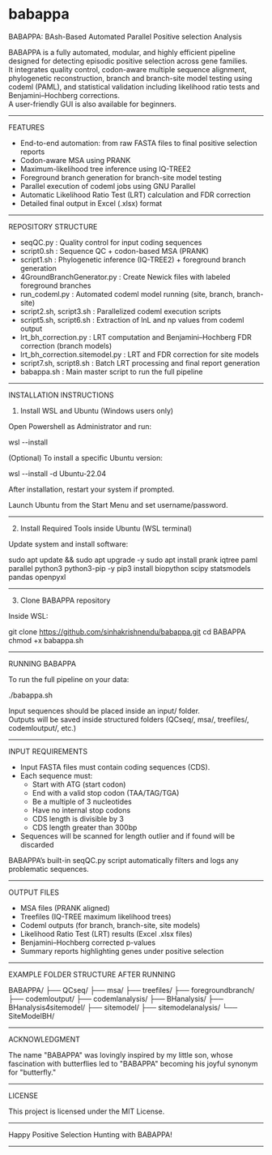 # babappa

BABAPPA: BAsh-Based Automated Parallel Positive selection Analysis

BABAPPA is a fully automated, modular, and highly efficient pipeline designed for detecting episodic positive selection across gene families.  
It integrates quality control, codon-aware multiple sequence alignment, phylogenetic reconstruction, branch and branch-site model testing using codeml (PAML), and statistical validation including likelihood ratio tests and Benjamini–Hochberg corrections.  
A user-friendly GUI is also available for beginners.

----------------------------------------

FEATURES

- End-to-end automation: from raw FASTA files to final positive selection reports
- Codon-aware MSA using PRANK
- Maximum-likelihood tree inference using IQ-TREE2
- Foreground branch generation for branch-site model testing
- Parallel execution of codeml jobs using GNU Parallel
- Automatic Likelihood Ratio Test (LRT) calculation and FDR correction
- Detailed final output in Excel (.xlsx) format

----------------------------------------

REPOSITORY STRUCTURE

- seqQC.py : Quality control for input coding sequences
- script0.sh : Sequence QC + codon-based MSA (PRANK)
- script1.sh : Phylogenetic inference (IQ-TREE2) + foreground branch generation
- 4GroundBranchGenerator.py : Create Newick files with labeled foreground branches
- run_codeml.py : Automated codeml model running (site, branch, branch-site)
- script2.sh, script3.sh : Parallelized codeml execution scripts
- script5.sh, script6.sh : Extraction of lnL and np values from codeml output
- lrt_bh_correction.py : LRT computation and Benjamini–Hochberg FDR correction (branch models)
- lrt_bh_correction.sitemodel.py : LRT and FDR correction for site models
- script7.sh, script8.sh : Batch LRT processing and final report generation
- babappa.sh : Main master script to run the full pipeline

----------------------------------------

INSTALLATION INSTRUCTIONS

1. Install WSL and Ubuntu (Windows users only)

Open Powershell as Administrator and run:

wsl --install

(Optional) To install a specific Ubuntu version:

wsl --install -d Ubuntu-22.04

After installation, restart your system if prompted.

Launch Ubuntu from the Start Menu and set username/password.

----------------------------------------

2. Install Required Tools inside Ubuntu (WSL terminal)

Update system and install software:

sudo apt update && sudo apt upgrade -y
sudo apt install prank iqtree paml parallel python3 python3-pip -y
pip3 install biopython scipy statsmodels pandas openpyxl

----------------------------------------

3. Clone BABAPPA repository

Inside WSL:

git clone https://github.com/sinhakrishnendu/babappa.git
cd BABAPPA
chmod +x babappa.sh

----------------------------------------

RUNNING BABAPPA

To run the full pipeline on your data:

./babappa.sh

Input sequences should be placed inside an input/ folder.  
Outputs will be saved inside structured folders (QCseq/, msa/, treefiles/, codemloutput/, etc.)

----------------------------------------

INPUT REQUIREMENTS

- Input FASTA files must contain coding sequences (CDS).
- Each sequence must:
  - Start with ATG (start codon)
  - End with a valid stop codon (TAA/TAG/TGA)
  - Be a multiple of 3 nucleotides
  - Have no internal stop codons
  - CDS length is divisible by 3
  - CDS length greater than 300bp
- Sequences will be scanned for length outlier and if found will be discarded

BABAPPA’s built-in seqQC.py script automatically filters and logs any problematic sequences.

----------------------------------------

OUTPUT FILES

- MSA files (PRANK aligned)
- Treefiles (IQ-TREE maximum likelihood trees)
- Codeml outputs (for branch, branch-site, site models)
- Likelihood Ratio Test (LRT) results (Excel .xlsx files)
- Benjamini–Hochberg corrected p-values
- Summary reports highlighting genes under positive selection

----------------------------------------

EXAMPLE FOLDER STRUCTURE AFTER RUNNING

BABAPPA/
├── QCseq/
├── msa/
├── treefiles/
├── foregroundbranch/
├── codemloutput/
├── codemlanalysis/
├── BHanalysis/
├── BHanalysis4sitemodel/
├── sitemodel/
├── sitemodelanalysis/
└── SiteModelBH/
 
----------------------------------------

ACKNOWLEDGMENT

The name "BABAPPA" was lovingly inspired by my little son, whose fascination with butterflies led to "BABAPPA" becoming his joyful synonym for "butterfly."

----------------------------------------

LICENSE

This project is licensed under the MIT License.

----------------------------------------

Happy Positive Selection Hunting with BABAPPA!

----------------------------------------
